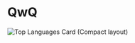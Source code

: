 # QwQ
<!-- ![GitHub Stats](https://github-readme-stats.vercel.app/api?username=Slinet6056&show_icons=true&hide=["commits","contribs"]) -->
![Top Languages Card (Compact layout)](https://github-readme-stats.vercel.app/api/top-langs/?username=Slinet6056&layout=compact)
<!--
**ScarletFirebolt/ScarletFirebolt** is a ✨ _special_ ✨ repository because its `README.md` (this file) appears on your GitHub profile.

Here are some ideas to get you started:

- 🔭 I’m currently working on ...
- 🌱 I’m currently learning ...
- 👯 I’m looking to collaborate on ...
- 🤔 I’m looking for help with ...
- 💬 Ask me about ...
- 📫 How to reach me: ...
- 😄 Pronouns: ...
- ⚡ Fun fact: ...
-->
